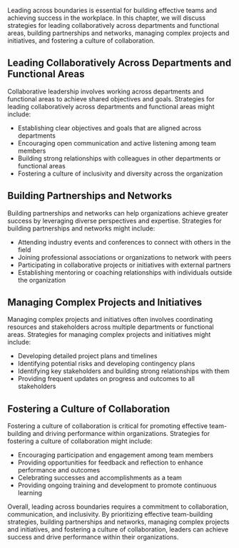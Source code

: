 
Leading across boundaries is essential for building effective teams and achieving success in the workplace. In this chapter, we will discuss strategies for leading collaboratively across departments and functional areas, building partnerships and networks, managing complex projects and initiatives, and fostering a culture of collaboration.

Leading Collaboratively Across Departments and Functional Areas
---------------------------------------------------------------

Collaborative leadership involves working across departments and functional areas to achieve shared objectives and goals. Strategies for leading collaboratively across departments and functional areas might include:

* Establishing clear objectives and goals that are aligned across departments
* Encouraging open communication and active listening among team members
* Building strong relationships with colleagues in other departments or functional areas
* Fostering a culture of inclusivity and diversity across the organization

Building Partnerships and Networks
----------------------------------

Building partnerships and networks can help organizations achieve greater success by leveraging diverse perspectives and expertise. Strategies for building partnerships and networks might include:

* Attending industry events and conferences to connect with others in the field
* Joining professional associations or organizations to network with peers
* Participating in collaborative projects or initiatives with external partners
* Establishing mentoring or coaching relationships with individuals outside the organization

Managing Complex Projects and Initiatives
-----------------------------------------

Managing complex projects and initiatives often involves coordinating resources and stakeholders across multiple departments or functional areas. Strategies for managing complex projects and initiatives might include:

* Developing detailed project plans and timelines
* Identifying potential risks and developing contingency plans
* Identifying key stakeholders and building strong relationships with them
* Providing frequent updates on progress and outcomes to all stakeholders

Fostering a Culture of Collaboration
------------------------------------

Fostering a culture of collaboration is critical for promoting effective team-building and driving performance within organizations. Strategies for fostering a culture of collaboration might include:

* Encouraging participation and engagement among team members
* Providing opportunities for feedback and reflection to enhance performance and outcomes
* Celebrating successes and accomplishments as a team
* Providing ongoing training and development to promote continuous learning

Overall, leading across boundaries requires a commitment to collaboration, communication, and inclusivity. By prioritizing effective team-building strategies, building partnerships and networks, managing complex projects and initiatives, and fostering a culture of collaboration, leaders can achieve success and drive performance within their organizations.
